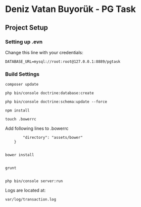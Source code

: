 # Deniz Vatan Buyorük - PG Task

## Project Setup

### Setting up .evn

Change this line with your credentials:

``` DATABASE_URL=mysql://root:root@127.0.0.1:8889/pgtask ```


### Build Settings

```command
composer update
```

```command
php bin/console doctrine:database:create
```

```command
php bin/console doctrine:schema:update --force
```

```command
npm install
```

```command
touch .bowerrc
```

Add following lines to .bowerrc

``` {
        "directory": "assets/bower"
    }
```


```command

bower install
```

```command

grunt
```

```command

php bin/console server:run
```

Logs are located at:

``` var/log/transaction.log ```
